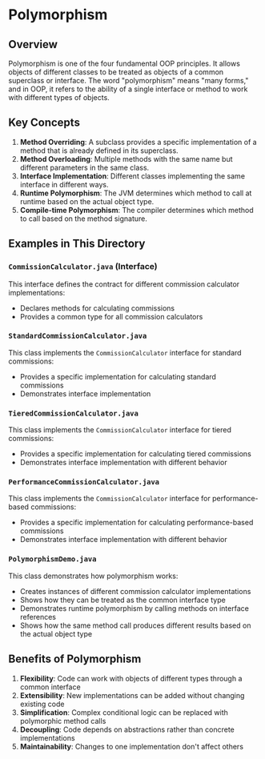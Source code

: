 # Polymorphism

## Overview

Polymorphism is one of the four fundamental OOP principles. It allows objects of different classes to be treated as objects of a common superclass or interface. The word "polymorphism" means "many forms," and in OOP, it refers to the ability of a single interface or method to work with different types of objects.

## Key Concepts

1. **Method Overriding**: A subclass provides a specific implementation of a method that is already defined in its superclass.
2. **Method Overloading**: Multiple methods with the same name but different parameters in the same class.
3. **Interface Implementation**: Different classes implementing the same interface in different ways.
4. **Runtime Polymorphism**: The JVM determines which method to call at runtime based on the actual object type.
5. **Compile-time Polymorphism**: The compiler determines which method to call based on the method signature.

## Examples in This Directory

### `CommissionCalculator.java` (Interface)

This interface defines the contract for different commission calculator implementations:
- Declares methods for calculating commissions
- Provides a common type for all commission calculators

### `StandardCommissionCalculator.java`

This class implements the `CommissionCalculator` interface for standard commissions:
- Provides a specific implementation for calculating standard commissions
- Demonstrates interface implementation

### `TieredCommissionCalculator.java`

This class implements the `CommissionCalculator` interface for tiered commissions:
- Provides a specific implementation for calculating tiered commissions
- Demonstrates interface implementation with different behavior

### `PerformanceCommissionCalculator.java`

This class implements the `CommissionCalculator` interface for performance-based commissions:
- Provides a specific implementation for calculating performance-based commissions
- Demonstrates interface implementation with different behavior

### `PolymorphismDemo.java`

This class demonstrates how polymorphism works:
- Creates instances of different commission calculator implementations
- Shows how they can be treated as the common interface type
- Demonstrates runtime polymorphism by calling methods on interface references
- Shows how the same method call produces different results based on the actual object type

## Benefits of Polymorphism

1. **Flexibility**: Code can work with objects of different types through a common interface
2. **Extensibility**: New implementations can be added without changing existing code
3. **Simplification**: Complex conditional logic can be replaced with polymorphic method calls
4. **Decoupling**: Code depends on abstractions rather than concrete implementations
5. **Maintainability**: Changes to one implementation don't affect others